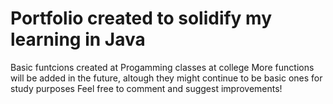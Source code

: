 # Portfolio created to solidify my learning in Java
Basic funtcions created at Progamming classes at college
More functions will be added in the future, altough they might continue to be basic ones for study purposes
Feel free to comment and suggest improvements! 
